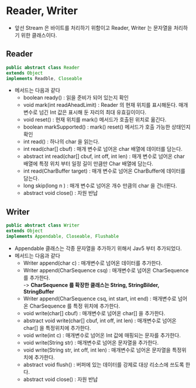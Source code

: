 # Reader, Writer

* 앞선 Stream 은 바이트를 처리하기 위함이고 Reader, Writer 는 문자열을 처리하기 위한 클래스이다.&#x20;

## Reader

```java
public abstract class Reader 
extends Object
implements Readble, Closeable 
```

* &#x20;메서드는 다음과 같다
  * boolean ready() : 읽을 준비가 되어 있는지 확인
  * void mark(int readAheadLimit) : Reader 의 현재 위치를 표시해둔다. 매개변수로 넘긴 Int 값은 표시해 둔 자리의 최대 유효길이이다.&#x20;
  * void reset() : 현재 위치를 mark() 메서드가 호출된 위치로 옮긴다.&#x20;
  * boolean markSupported() : mark() reset() 메서드가 호출 가능한 상태인지 확인
  * int read() : 하나의 char 을 읽는다.&#x20;
  * int read(char\[] cbuf) : 매개 변수로 넘어온 char 배열에 데이터를 담는다.&#x20;
  * abstract int read(char\[] cbuf, int off, int len) : 매개 변수로 넘어온 char 배열에 특정 위치 부터 일정 길이 만큼만 Char 배열에 담는다.&#x20;
  * int read(CharBuffer target) :  매개 변수로 넘어온 CharBuffer에 데이터를 담는다.&#x20;
  * long skip(long n ) : 매개 변수로 넘어온 개수 만큼의 char 을 건너뛴다.
  * abstract void close() : 자원 반납&#x20;

## Writer

```java
public abstract class Writer
extends Object
implements Appendable, Closeable, Flushable
```

* Appendable 클래스는 각종 문자열을 추가하기 위해서 Jav5 부터 추가되었다.&#x20;
* 메서드는 다음과 같다
  * Writer append(char c) : 매개변수로 넘어온 데이터를 추가한다.&#x20;
  * Writer append(CharSequence csq) : 매개변수로 넘어온 CharSequence 를 추가한다. \
    \-> **CharSequence 를 확장한 클래스는 String, StringBilder, StringBuffer**
  * Writer append(CharSequence csq, int start, int end) : 매개변수로 넘어온 CharSequence 를 특정 위치에 추가한다. &#x20;
  * void write(char\[] cbuf) : 매개변수로 넘어온 char\[] 을 추가한다. &#x20;
  * abstract void write(char\[] cbuf, int off, int len) : 매개변수로 넘어온 char\[] 을 특정위치에 추가한다. &#x20;
  * void write(int c) : 매개변수로 넘어온 Int 값에 매핑되는 문자를 추가한다.
  * void write(String str) : 매개변수로 넘어온 문자열을 추가한다.&#x20;
  * void write(String str, int off, int len) : 매개변수로 넘어온 문자열을 특정위치에 추가한다.
  * abstract void flush() : 버퍼에 있는 데이터를 강제로 대상 리소스에 쓰도록 한다.&#x20;
  * abstract void close() : 자원 반납&#x20;
